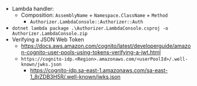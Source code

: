 - Lambda handler:
  - Composition: `AssemblyName` + `Namespace.ClassName` + `Method`
    - `Authorizer.LambdaConsole::Authorizer::Auth`
- `dotnet lambda package .\Authorizer.LambdaConsole.csproj -o Authorizer.LambdaConsole.zip`
- Verifying a JSON Web Token
  - https://docs.aws.amazon.com/cognito/latest/developerguide/amazon-cognito-user-pools-using-tokens-verifying-a-jwt.html
  - `https://cognito-idp.<Region>.amazonaws.com/<userPoolId>/.well-known/jwks.json`
    - https://cognito-idp.sa-east-1.amazonaws.com/sa-east-1_8rZDB3H5R/.well-known/jwks.json
